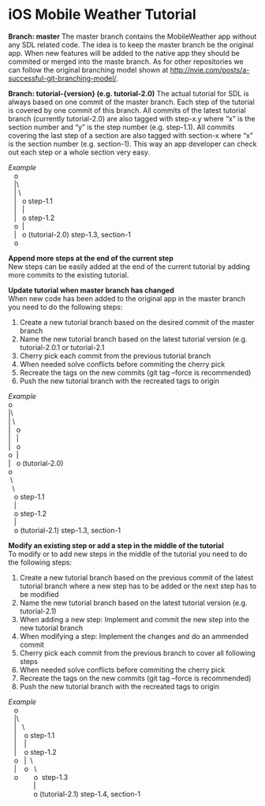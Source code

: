 # iOS Mobile Weather Tutorial
**Branch: master**
The master branch contains the MobileWeather app without any SDL related code. The idea is to keep the master branch be the original app. When new features will be added to the native app they should be commited or merged into the maste branch. As for other repositories we can follow the original branching model shown at http://nvie.com/posts/a-successful-git-branching-model/.

**Branch: tutorial-{version} (e.g. tutorial-2.0)**
The actual tutorial for SDL is always based on one commit of the master branch. Each step of the tutorial is covered by one commit of this branch. All commits of the latest tutorial branch (currently tutorial-2.0) are also tagged with step-x.y where “x” is the section number and “y” is the step number (e.g. step-1.1). All commits covering the last step of a section are also tagged with section-x where “x” is the section number (e.g. section-1). This way an app developer can check out each step or a whole section very easy.

*Example*  
&nbsp;&nbsp;&nbsp;o  
&nbsp;&nbsp;&nbsp;|\  
&nbsp;&nbsp;&nbsp;|&nbsp;\  
&nbsp;&nbsp;&nbsp;|&nbsp;&nbsp;&nbsp;o step-1.1  
&nbsp;&nbsp;&nbsp;|&nbsp;&nbsp;&nbsp;|  
&nbsp;&nbsp;&nbsp;|&nbsp;&nbsp;&nbsp;o step-1.2  
&nbsp;&nbsp;&nbsp;o&nbsp;&nbsp;|  
&nbsp;&nbsp;&nbsp;|&nbsp;&nbsp;&nbsp;o (tutorial-2.0) step-1.3, section-1  
&nbsp;&nbsp;&nbsp;o
   
**Append more steps at the end of the current step**  
New steps can be easily added at the end of the current tutorial by adding more commits to the existing tutorial.

**Update tutorial when master branch has changed**  
When new code has been added to the original app in the master branch you need to do the following steps:  
1.  Create a new tutorial branch based on the desired commit of the master branch
2.	Name the new tutorial branch based on the latest tutorial version (e.g. tutorial-2.0.1 or tutorial-2.1
3.	Cherry pick each commit from the previous tutorial branch
4.	When needed solve conflicts before commiting the cherry pick
5.	Recreate the tags on the new commits (git tag –force  is recommended)
6.	Push the new tutorial branch with the recreated tags to origin


*Example*  
o   
|\    
|&nbsp;\   
|&nbsp;&nbsp;&nbsp;o   
|&nbsp;&nbsp;&nbsp;|  
|&nbsp;&nbsp;&nbsp;o   
o&nbsp;&nbsp;|   
|&nbsp;&nbsp;&nbsp;o (tutorial-2.0)   
o   
&nbsp;\  
&nbsp;&nbsp;\  
&nbsp;&nbsp;&nbsp;o step-1.1  
&nbsp;&nbsp;&nbsp;|  
&nbsp;&nbsp;&nbsp;o step-1.2  
&nbsp;&nbsp;&nbsp;|  
&nbsp;&nbsp;&nbsp;o (tutorial-2.1) step-1.3, section-1


**Modify an existing step or add a step in the middle of the tutorial**  
To modify or to add new steps in the middle of the tutorial you need to do the following steps:  
1.	Create a new tutorial branch based on the previous commit of the latest tutorial branch where a new step has to be added or the next step has to be modified
2.	Name the new tutorial branch based on the latest tutorial version (e.g. tutorial-2.1)
3.	When adding a new step: Implement and commit the new step into the new tutorial branch 
4.	When modifying a step: Implement the changes and do an ammended commit
5.	Cherry pick each commit from the previous branch to cover all following steps
6.	When needed solve conflicts before commiting the cherry pick
7.	Recreate the tags on the new commits (git tag –force  is recommended)
8.	Push the new tutorial branch with the recreated tags to origin

*Example*  
&nbsp;&nbsp;&nbsp;o  
&nbsp;&nbsp;&nbsp;|\  
&nbsp;&nbsp;&nbsp;|&nbsp;&nbsp;&nbsp;\  
&nbsp;&nbsp;&nbsp;|&nbsp;&nbsp;&nbsp;&nbsp;o step-1.1  
&nbsp;&nbsp;&nbsp;|&nbsp;&nbsp;&nbsp;&nbsp;|  
&nbsp;&nbsp;&nbsp;|&nbsp;&nbsp;&nbsp;&nbsp;o step-1.2  
&nbsp;&nbsp;&nbsp;o&nbsp;&nbsp;&nbsp;|&nbsp;&nbsp;\  
&nbsp;&nbsp;&nbsp;|&nbsp;&nbsp;&nbsp;&nbsp;o&nbsp;&nbsp;&nbsp;\  
&nbsp;&nbsp;&nbsp;o&nbsp;&nbsp;&nbsp;&nbsp;&nbsp;&nbsp;&nbsp;&nbsp;o &nbsp;step-1.3  
&nbsp;&nbsp;&nbsp;&nbsp;&nbsp;&nbsp;&nbsp;&nbsp;&nbsp;&nbsp;&nbsp;&nbsp;&nbsp;|  
&nbsp;&nbsp;&nbsp;&nbsp;&nbsp;&nbsp;&nbsp;&nbsp;&nbsp;&nbsp;&nbsp;&nbsp;&nbsp;o (tutorial-2.1) step-1.4, section-1  
